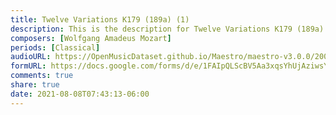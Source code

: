 ```yaml
---
title: Twelve Variations K179 (189a) (1)
description: This is the description for Twelve Variations K179 (189a) by Wolfgang Amadeus Mozart
composers: [Wolfgang Amadeus Mozart]
periods: [Classical]
audioURL: https://OpenMusicDataset.github.io/Maestro/maestro-v3.0.0/2004/MIDI-Unprocessed_XP_04_R1_2004_01-02_ORIG_MID--AUDIO_04_R1_2004_02_Track02_wav.midi
formURL: https://docs.google.com/forms/d/e/1FAIpQLScBV5Aa3xqsYhUjAziwsYewXRpAxjWaDbZf586Qs3Ki23mruQ/viewform
comments: true
share: true
date: 2021-08-08T07:43:13-06:00
---
```

